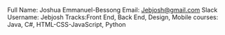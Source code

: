 Full Name: Joshua Emmanuel-Bessong
Email: Jebjosh@gmail.com
Slack Username: Jebjosh
Tracks:Front End, Back End, Design, Mobile
courses: Java, C#, HTML-CSS-JavaScript, Python

